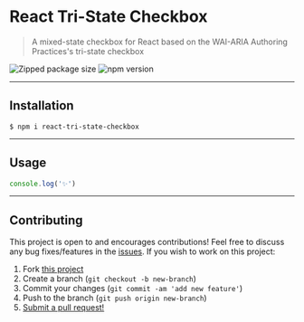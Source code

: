 # React Tri-State Checkbox

> A mixed-state checkbox for React based on the WAI-ARIA Authoring Practices's tri-state checkbox

![Zipped package size](https://img.shields.io/bundlephobia/min/react-tri-state-checkbox)
![npm version](https://img.shields.io/npm/v/react-tri-state-checkbox)

---

## Installation

```shell
$ npm i react-tri-state-checkbox
```

---

## Usage

```js
console.log('✨')
```

---

## Contributing

This project is open to and encourages contributions! Feel free to discuss any bug fixes/features in the [issues](https://github.com/shwilliam/react-tri-state-checkbox/issues). If you wish to work on this project:

1. Fork [this project](https://github.com/shwilliam/react-tri-state-checkbox)
2. Create a branch (`git checkout -b new-branch`)
3. Commit your changes (`git commit -am 'add new feature'`)
4. Push to the branch (`git push origin new-branch`)
5. [Submit a pull request!](https://github.com/shwilliam/react-tri-state-checkbox/pull/new/master)
